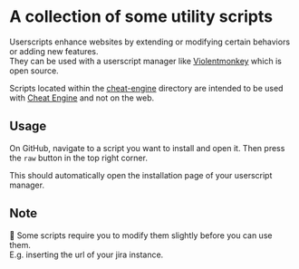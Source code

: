 # A collection of some utility scripts

Userscripts enhance websites by extending or modifying certain behaviors or adding new features.  
They can be used with a userscript manager like [Violentmonkey](https://violentmonkey.github.io/) which is open source.

Scripts located within the [cheat-engine](cheat-engine/) directory are intended to be used with [Cheat Engine](https://www.cheatengine.org/) and not on the web.

## Usage

On GitHub, navigate to a script you want to install and open it. Then press the `raw` button in the top right corner.

This should automatically open the installation page of your userscript manager.

## Note

📢 Some scripts require you to modify them slightly before you can use them.  
E.g. inserting the url of your jira instance.
